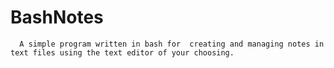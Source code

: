 # BashNotes
      A simple program written in bash for  creating and managing notes in text files using the text editor of your choosing.
